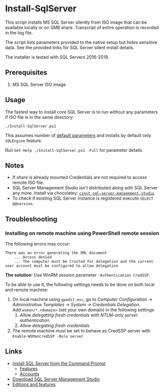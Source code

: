 # Install-SqlServer

This script installs MS SQL Server silently from ISO image that can be available locally or on SMB share.
Transcript of entire operation is recorded in the log file.

The script lists parameters provided to the native setup but hides sensitive data. See the provided links for SQL Server silent install details.

The installer is tested with SQL Servers 2016-2019.

## Prerequisites

1. MS SQL Server ISO image

## Usage

The fastest way to install core SQL Server is to run without any parameters if ISO file is in the same directory:

```
./Install-SqlServer.ps1 
```

This assumes number of [default parameters](Install-SqlServer.ps1#L123-L152) and installs by default only `SQLEngine` feature.

Run `Get-Help ./Install-SqlServer.ps1 -Full` for parameter details.

## Notes

- If share is already mounted Credentials are not required to access remote ISO file.
- SQL Server Management Studio isn't distributed along with SQL Server any more. Install via chocolatey: [`cinst sql-server-management-studio`](https://chocolatey.org/packages/sql-server-management-studio)
- To check if existing SQL Server instance is registered execute `SELECT @@version`.

## Troubleshooting

### Installing on remote machine using PowerShell remote session 

The following errors may occur:

    There was an error generating the XML document 
        ... Access denied
        ... The computer must be trusted for delegation and the current user account must be configured to allow delegation

**The solution**: Use WinRM session parameter `-Authentication CredSSP`.
        
To be able to use it, the following settings needs to be done on both local and remote machine:

1. On local machine using `gpedit.msc`, go to *Computer Configuration -> Administrative Templates -> System -> Credentials Delegation*.<br>
Add `wsman/*.<domain>` (set your own domain) in the following settings
    1. *Allow delegating fresh credentials with NTLM-only server authentication*
    2. *Allow delegating fresh credentials*
1. The remote machine must be set to behave as CredSSP server with `Enable-WSManCredSSP -Role server`

## Links

- [Install SQL Server from the Command Prompt](https://docs.microsoft.com/en-us/sql/database-engine/install-windows/install-sql-server-2016-from-the-command-prompt)
    - [Features](https://docs.microsoft.com/en-us/sql/database-engine/install-windows/install-sql-server-2016-from-the-command-prompt#Feature)
    - [Accounts](https://docs.microsoft.com/en-us/sql/database-engine/install-windows/install-sql-server-2016-from-the-command-prompt#Accounts) 
- [Download SQL Server Management Studio](https://docs.microsoft.com/en-us/sql/ssms/download-sql-server-management-studio-ssms)
- [Editions and features](https://docs.microsoft.com/en-us/sql/sql-server/editions-and-components-of-sql-server-2017)
